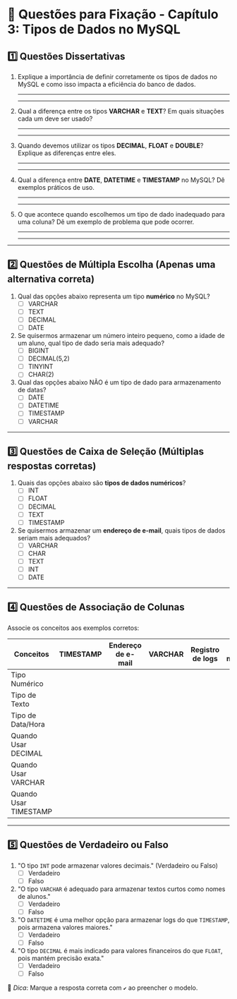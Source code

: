 # 📝 Questões para Fixação - Capítulo 3: Tipos de Dados no MySQL

## **1️⃣ Questões Dissertativas**

1. Explique a importância de definir corretamente os tipos de dados no MySQL e como isso impacta a eficiência do banco de dados.

   ------

   ------

2. Qual a diferença entre os tipos **VARCHAR** e **TEXT**? Em quais situações cada um deve ser usado?

   ------

   ------

3. Quando devemos utilizar os tipos **DECIMAL**, **FLOAT** e **DOUBLE**? Explique as diferenças entre eles.

   ------

   ------

4. Qual a diferença entre **DATE**, **DATETIME** e **TIMESTAMP** no MySQL? Dê exemplos práticos de uso.

   ------

   ------

5. O que acontece quando escolhemos um tipo de dado inadequado para uma coluna? Dê um exemplo de problema que pode ocorrer.

   ------

   ------

------

## **2️⃣ Questões de Múltipla Escolha** (Apenas uma alternativa correta)

1. Qual das opções abaixo representa um tipo **numérico** no MySQL?
   -  [ ] VARCHAR
   -  [ ] TEXT
   -  [ ] DECIMAL
   -  [ ] DATE
2. Se quisermos armazenar um número inteiro pequeno, como a idade de um aluno, qual tipo de dado seria mais adequado?
   -  [ ] BIGINT
   -  [ ] DECIMAL(5,2)
   -  [ ] TINYINT
   -  [ ] CHAR(2)
3. Qual das opções abaixo NÃO é um tipo de dado para armazenamento de datas?
   -  [ ] DATE
   -  [ ] DATETIME
   -  [ ] TIMESTAMP
   -  [ ] VARCHAR

------

## **3️⃣ Questões de Caixa de Seleção** (Múltiplas respostas corretas)

1. Quais das opções abaixo são **tipos de dados numéricos**?
   -  [ ] INT
   -  [ ] FLOAT
   -  [ ] DECIMAL
   -  [ ] TEXT
   -  [ ] TIMESTAMP
2. Se quisermos armazenar um **endereço de e-mail**, quais tipos de dados seriam mais adequados?
   -  [ ] VARCHAR
   -  [ ] CHAR
   -  [ ] TEXT
   -  [ ] INT
   -  [ ] DATE

------

## **4️⃣ Questões de Associação de Colunas**

Associe os conceitos aos exemplos corretos:

| Conceitos             | TIMESTAMP | Endereço de e-mail | VARCHAR | Registro de logs | Valores monetários | DECIMAL |
| --------------------- | --------- | ------------------ | ------- | ---------------- | ------------------ | ------- |
| Tipo Numérico         |           |                    |         |                  |                    |         |
| Tipo de Texto         |           |                    |         |                  |                    |         |
| Tipo de Data/Hora     |           |                    |         |                  |                    |         |
| Quando Usar DECIMAL   |           |                    |         |                  |                    |         |
| Quando Usar VARCHAR   |           |                    |         |                  |                    |         |
| Quando Usar TIMESTAMP |           |                    |         |                  |                    |         |

------

## **5️⃣ Questões de Verdadeiro ou Falso**

1. "O tipo `INT` pode armazenar valores decimais." (Verdadeiro ou Falso)
   - [ ] Verdadeiro
   - [ ] Falso
2. "O tipo `VARCHAR` é adequado para armazenar textos curtos como nomes de alunos."
   - [ ] Verdadeiro
   - [ ] Falso
3. "O `DATETIME` é uma melhor opção para armazenar logs do que `TIMESTAMP`, pois armazena valores maiores."
   - [ ] Verdadeiro
   - [ ] Falso
4. "O tipo `DECIMAL` é mais indicado para valores financeiros do que `FLOAT`, pois mantém precisão exata."
   - [ ] Verdadeiro
   - [ ] Falso

📌 *Dica*: Marque a resposta correta com `✔️` ao preencher o modelo.